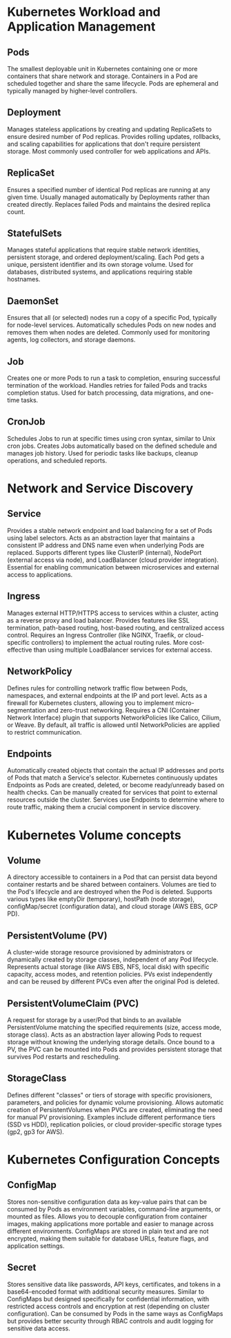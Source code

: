# Kubernetes Workload and Application Management
## Pods
The smallest deployable unit in Kubernetes containing one or more containers that share network and storage. Containers in a Pod are scheduled together and share the same lifecycle. Pods are ephemeral and typically managed by higher-level controllers.

## Deployment
Manages stateless applications by creating and updating ReplicaSets to ensure desired number of Pod replicas. Provides rolling updates, rollbacks, and scaling capabilities for applications that don't require persistent storage. Most commonly used controller for web applications and APIs.

## ReplicaSet
Ensures a specified number of identical Pod replicas are running at any given time. Usually managed automatically by Deployments rather than created directly. Replaces failed Pods and maintains the desired replica count.

## StatefulSets
Manages stateful applications that require stable network identities, persistent storage, and ordered deployment/scaling. Each Pod gets a unique, persistent identifier and its own storage volume. Used for databases, distributed systems, and applications requiring stable hostnames.

## DaemonSet
Ensures that all (or selected) nodes run a copy of a specific Pod, typically for node-level services. Automatically schedules Pods on new nodes and removes them when nodes are deleted. Commonly used for monitoring agents, log collectors, and storage daemons.

## Job
Creates one or more Pods to run a task to completion, ensuring successful termination of the workload. Handles retries for failed Pods and tracks completion status. Used for batch processing, data migrations, and one-time tasks.

## CronJob
Schedules Jobs to run at specific times using cron syntax, similar to Unix cron jobs. Creates Jobs automatically based on the defined schedule and manages job history. Used for periodic tasks like backups, cleanup operations, and scheduled reports.


# Network and Service Discovery

## Service
Provides a stable network endpoint and load balancing for a set of Pods using label selectors. Acts as an abstraction layer that maintains a consistent IP address and DNS name even when underlying Pods are replaced. Supports different types like ClusterIP (internal), NodePort (external access via node), and LoadBalancer (cloud provider integration). Essential for enabling communication between microservices and external access to applications.

## Ingress
Manages external HTTP/HTTPS access to services within a cluster, acting as a reverse proxy and load balancer. Provides features like SSL termination, path-based routing, host-based routing, and centralized access control. Requires an Ingress Controller (like NGINX, Traefik, or cloud-specific controllers) to implement the actual routing rules. More cost-effective than using multiple LoadBalancer services for external access.

## NetworkPolicy
Defines rules for controlling network traffic flow between Pods, namespaces, and external endpoints at the IP and port level. Acts as a firewall for Kubernetes clusters, allowing you to implement micro-segmentation and zero-trust networking. Requires a CNI (Container Network Interface) plugin that supports NetworkPolicies like Calico, Cilium, or Weave. By default, all traffic is allowed until NetworkPolicies are applied to restrict communication.

## Endpoints
Automatically created objects that contain the actual IP addresses and ports of Pods that match a Service's selector. Kubernetes continuously updates Endpoints as Pods are created, deleted, or become ready/unready based on health checks. Can be manually created for services that point to external resources outside the cluster. Services use Endpoints to determine where to route traffic, making them a crucial component in service discovery.


# Kubernetes Volume concepts

## Volume
A directory accessible to containers in a Pod that can persist data beyond container restarts and be shared between containers. Volumes are tied to the Pod's lifecycle and are destroyed when the Pod is deleted. Supports various types like emptyDir (temporary), hostPath (node storage), configMap/secret (configuration data), and cloud storage (AWS EBS, GCP PD).

## PersistentVolume (PV)
A cluster-wide storage resource provisioned by administrators or dynamically created by storage classes, independent of any Pod lifecycle. Represents actual storage (like AWS EBS, NFS, local disk) with specific capacity, access modes, and retention policies. PVs exist independently and can be reused by different PVCs even after the original Pod is deleted.

## PersistentVolumeClaim (PVC)
A request for storage by a user/Pod that binds to an available PersistentVolume matching the specified requirements (size, access mode, storage class). Acts as an abstraction layer allowing Pods to request storage without knowing the underlying storage details. Once bound to a PV, the PVC can be mounted into Pods and provides persistent storage that survives Pod restarts and rescheduling.

## StorageClass
Defines different "classes" or tiers of storage with specific provisioners, parameters, and policies for dynamic volume provisioning. Allows automatic creation of PersistentVolumes when PVCs are created, eliminating the need for manual PV provisioning. Examples include different performance tiers (SSD vs HDD), replication policies, or cloud provider-specific storage types (gp2, gp3 for AWS).

# Kubernetes Configuration Concepts

## ConfigMap
Stores non-sensitive configuration data as key-value pairs that can be consumed by Pods as environment variables, command-line arguments, or mounted as files. Allows you to decouple configuration from container images, making applications more portable and easier to manage across different environments. ConfigMaps are stored in plain text and are not encrypted, making them suitable for database URLs, feature flags, and application settings.

## Secret
Stores sensitive data like passwords, API keys, certificates, and tokens in a base64-encoded format with additional security measures. Similar to ConfigMaps but designed specifically for confidential information, with restricted access controls and encryption at rest (depending on cluster configuration). Can be consumed by Pods in the same ways as ConfigMaps but provides better security through RBAC controls and audit logging for sensitive data access.
